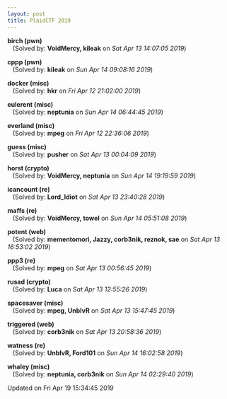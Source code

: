 ```yaml
---
layout: post
title: PlaidCTF 2019
---
```


<!--break-->

**birch (pwn)**  
&nbsp;&nbsp;&nbsp;(Solved by: **VoidMercy, kileak** on _Sat Apr 13 14:07:05 2019_)  
  
**cppp (pwn)**  
&nbsp;&nbsp;&nbsp;(Solved by: **kileak** on _Sun Apr 14 09:08:16 2019_)  
  
**docker (misc)**  
&nbsp;&nbsp;&nbsp;(Solved by: **hkr** on _Fri Apr 12 21:02:00 2019_)  
  
**eulerent (misc)**  
&nbsp;&nbsp;&nbsp;(Solved by: **neptunia** on _Sun Apr 14 06:44:45 2019_)  
  
**everland (misc)**  
&nbsp;&nbsp;&nbsp;(Solved by: **mpeg** on _Fri Apr 12 22:36:06 2019_)  
  
**guess (misc)**  
&nbsp;&nbsp;&nbsp;(Solved by: **pusher** on _Sat Apr 13 00:04:09 2019_)  
  
**horst (crypto)**  
&nbsp;&nbsp;&nbsp;(Solved by: **VoidMercy, neptunia** on _Sun Apr 14 19:19:59 2019_)  
  
**icancount (re)**  
&nbsp;&nbsp;&nbsp;(Solved by: **Lord_Idiot** on _Sat Apr 13 23:40:28 2019_)  
  
**maffs (re)**  
&nbsp;&nbsp;&nbsp;(Solved by: **VoidMercy, towel** on _Sun Apr 14 05:51:08 2019_)  
  
**potent (web)**  
&nbsp;&nbsp;&nbsp;(Solved by: **mementomori, Jazzy, corb3nik, reznok, sae** on _Sat Apr 13 16:53:02 2019_)  
  
**ppp3 (re)**  
&nbsp;&nbsp;&nbsp;(Solved by: **mpeg** on _Sat Apr 13 00:56:45 2019_)  
  
**rusad (crypto)**  
&nbsp;&nbsp;&nbsp;(Solved by: **Luca** on _Sat Apr 13 12:55:26 2019_)  
  
**spacesaver (misc)**  
&nbsp;&nbsp;&nbsp;(Solved by: **mpeg, UnblvR** on _Sat Apr 13 15:47:45 2019_)  
  
**triggered (web)**  
&nbsp;&nbsp;&nbsp;(Solved by: **corb3nik** on _Sat Apr 13 20:58:36 2019_)  
  
**watness (re)**  
&nbsp;&nbsp;&nbsp;(Solved by: **UnblvR, Ford101** on _Sun Apr 14 16:02:58 2019_)  
  
**whaley (misc)**  
&nbsp;&nbsp;&nbsp;(Solved by: **neptunia, corb3nik** on _Sun Apr 14 02:29:40 2019_)  
  


Updated on Fri Apr 19 15:34:45 2019
